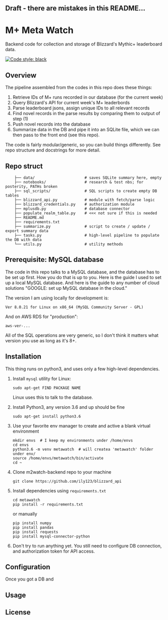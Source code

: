 Draft - there are mistakes in this README...
---

# M+ Meta Watch 

Backend code for collection and storage of Blizzard's Mythic+ leaderboard data.

[![Code style: black](https://img.shields.io/badge/code%20style-black-000000.svg)](https://github.com/psf/black)

## Overview 

The pipeline assembled from the codes in this repo does these things:

1. Retrieve IDs of M+ runs recorded in our database (for the current week)
2. Query Blizzard's API for current week's M+ leaderbords
3. Parse leaderboard jsons, assign unique IDs to all relevant records
4. Find novel records in the parse results by comparing them to output of step (1)
5. Push novel records into the database
6. Summarize data in the DB and pipe it into an SQLite file, which we can 
then pass to the front end (see this repo).

The code is fairly modular/generic, so you can build things differently. See repo structure and docstrings for more detail.

## Repo struct

```
    ├── data/                      # saves SQLite summary here, empty
    ├── notebooks/                 # research & test nbs; for posterity, PATHs broken
    ├── sql_scripts/               # SQL scripts to create empty DB tables
    ├── blizzard_api.py            # module with fetch/parse logic
    ├── blizzard_credentials.py    # authorization module
    ├── mplusdb.py                 # database connector
    ├── populate_realm_table.py    # <<< not sure if this is needed
    ├── README.md                  
    ├── requirements.txt          
    ├── summarize.py               # script to create / update / export summary data
    ├── tasks.py                   # high-level pipeline to populate the DB with data
    └── utils.py                   # utility methods
```

## Prerequisite: MySQL database
The code in this repo talks to a MySQL database, and the database has to be set up first.
How you do that is up to you. Here is the guide I used to set up a local MySQL database. And here is the guide to any number of cloud solutions "GOOGLE: set up MySQL database in the cloud."

The version I am using locally for development is:

```
Ver 8.0.21 for Linux on x86_64 (MySQL Community Server - GPL)
```
And on AWS RDS for "production":
```
aws-ver-...
```
All of the SQL operations are very generic, so I don't think it matters what version you use as long as it's 8+.


## Installation 
This thing runs on python3, and uses only a few high-level dependencies.

1. Install ```mysql``` utility for Linux:
    ```
    sudo apt-get FIND PACKAGE NAME
    ```
    Linux uses this to talk to the database.

2. Install Python3, any version 3.6 and up should be fine
    ```
    sudo apt-get install python3.6
    ```
3. Use your favorite env manager to create and active a blank virtual environment
    ```
    mkdir envs  # I keep my environments under /home/envs
    cd envs
    python3.6 -m venv metawatch  # will createa 'metawatch' folder under env/
    source /home/envs/metawatch/bin/activate
    cd ~
    ```
4. Clone m2watch-backend repo to your machine
    ```
    git clone https://github.com/ily123/blizzard_api
    ```
5. Install dependencies using ```requirements.txt```
    ```
    cd metawatch
    pip install -r requirements.txt
    ```
    or manually
    ```
    pip install numpy
    pip install pandas
    pip install requests
    pip install mysql-connector-python
    ```
6. Don't try to run anything yet. You still need to configure DB connection, and authorization token for API access.


## Configuration
Once you got a DB and 

## Usage
## License

